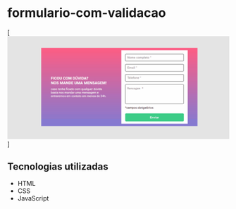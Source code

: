 # formulario-com-validacao

[<img src="src/projeto-pronto/AnimationJSIntermediario.gif" alt="gif do projetosendo usado">]

## Tecnologias utilizadas

- HTML
- CSS
- JavaScript
